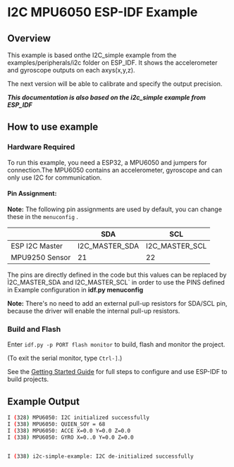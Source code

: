 # I2C MPU6050 ESP-IDF Example 

## Overview

This example is based onthe I2C_simple example from the examples/peripherals/i2c folder on ESP_IDF. It shows the accelerometer and gyroscope outputs on each axys(x,y,z).

The next version will be able to calibrate and specify the output precision.

***This documentation is also based on the i2c_simple example from ESP_IDF***
## How to use example

### Hardware Required

To run this example, you need a ESP32, a MPU6050 and jumpers for connection.The MPU6050 contains an accelerometer, gyroscope and can only use I2C for communication.

#### Pin Assignment:

**Note:** The following pin assignments are used by default, you can change these in the `menuconfig` .

|                  | SDA             | SCL           |
| ---------------- | -------------- | -------------- |
| ESP I2C Master   | I2C_MASTER_SDA | I2C_MASTER_SCL |
| MPU9250 Sensor   | 21             | 22            |


The pins are directly defined in the code but this values can be replaced by Ì2C_MASTER_SDA and I2C_MASTER_SCL`  in order to use the PINS defined in Example configuration in **idf.py menuconfig**

**Note:** There's no need to add an external pull-up resistors for SDA/SCL pin, because the driver will enable the internal pull-up resistors.

### Build and Flash

Enter `idf.py -p PORT flash monitor` to build, flash and monitor the project.

(To exit the serial monitor, type ``Ctrl-]``.)

See the [Getting Started Guide](https://docs.espressif.com/projects/esp-idf/en/latest/get-started/index.html) for full steps to configure and use ESP-IDF to build projects.

## Example Output

```bash
I (328) MPU6050: I2C initialized successfully
I (338) MPU6050: QUIEN_SOY = 68
I (338) MPU6050: ACCE X=0.0 Y=0.0 Z=0.0
I (338) MPU6050: GYRO X=0..0 Y=0.0 Z=0.0


I (338) i2c-simple-example: I2C de-initialized successfully
```
